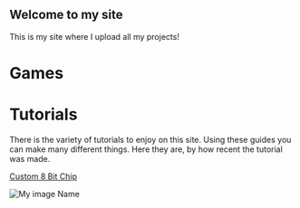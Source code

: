 ## Welcome to my site
This is my site where I upload all my projects!
# Games
# Tutorials
There is the variety of tutorials to enjoy on this site. Using these guides you can make many different things. Here they are, by how recent the tutorial was made. 

[Custom 8 Bit Chip](https://github.com/BRQ7)

![My image Name](https://encrypted-tbn0.gstatic.com/images?q=tbn:ANd9GcTOLCV7I5_7UvkgSneINlm1UAEn11RVHQ87feyXO0WUnWJOnJMvaPOi62oDQyt9hiWnHbI:https://www.kindpng.com/picc/m/115-1157890_lego-png-download-image-pile-of-lego-bricks.png&usqp=CAU)
